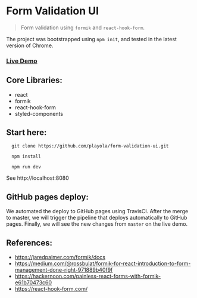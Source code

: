 # Form Validation UI
> Form validation using `formik` and `react-hook-form`.

The project was bootstrapped using `npm init`, and tested in the latest version of Chrome.

### [Live Demo](https://playola.github.io/form-validation-ui)

## Core Libraries:

  * react
  * formik
  * react-hook-form
  * styled-components

## Start here:

```
  git clone https://github.com/playola/form-validation-ui.git

  npm install

  npm run dev
```

See http://localhost:8080

## GitHub pages deploy:

We automated the deploy to GitHub pages using TravisCI. After the merge to master, we will trigger the pipeline that deploys automatically to GitHub pages. Finally, we will see the new changes from `master` on the live demo.

## References:

  * https://jaredpalmer.com/formik/docs
  * https://medium.com/@rossbulat/formik-for-react-introduction-to-form-management-done-right-971889b40f9f
  * https://hackernoon.com/painless-react-forms-with-formik-e61b70473c60
  * https://react-hook-form.com/
